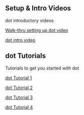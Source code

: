## Setup & Intro Videos

dot introductory videos 

[Walk-thru setting up dot video](https://www.youtube.com/watch?v=1nse-mlKPsA)  

[dot intro video](https://youtu.be/jNrXkMRNLGw)

## dot Tutorials 
Tutorials to get you started with dot

[dot Tutorial 1](https://makecode.microbit.org/#tutorial:github:kodely-io/dottest/dotstep1)  

[dot Tutorial 2](https://makecode.microbit.org/#tutorial:github:kodely-io/dottest/dotstep2)  

[dot Tutorial 3](https://makecode.microbit.org/#tutorial:github:kodely-io/dottest/dotstep3)  

[dot Tutorial 4](https://makecode.microbit.org/#tutorial:github:kodely-io/dottest/dotstep4)  
